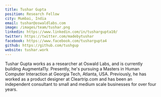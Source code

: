 ```yaml
---
title: Tushar Gupta
position: Research Fellow
city: Mumbai, India
email: tushar@oswaldlabs.com
image: /images/team/tushar.png
linkedin: https://www.linkedin.com/in/tushargupta10/
twitter: https://twitter.com/madebytushar
facebook: https://www.facebook.com/tushargupta4
github: https://github.com/tushgup
website: tushar.work
---
```


Tushar Gupta works as a researcher at Oswald Labs, and is currently building Augmenta11y. Presently, he's pursuing a Masters in Human Computer Interaction at Georgia Tech, Atlanta, USA. Previously, he has worked as a product designer at Cleartrip.com and has been an independent consultant to small and medium scale businesses for over four years.

